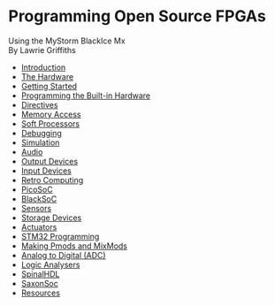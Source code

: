 # Programming Open Source FPGAs  
Using the MyStorm BlackIce Mx  
By Lawrie Griffiths

[1]:./MyStorm_BlackIceII.jpg "MyStorm BlackIce II"

* [Introduction](./Introduction/Introduction.html)
* [The Hardware](./The_Hardware/The_Hardware.html)
* [Getting Started](./GettingStarted/GettingStarted.html)
* [Programming the Built-in Hardware](./Programming_the_Built-in_Hardware/Programming_the_Built-in_Hardware.html)
* [Directives](./Directives/Directives.html)
* [Memory Access](./Memory_Access/Memory_Access.html)
* [Soft Processors](./Soft_Processors/Soft_Processors.html)
* [Debugging](./Debugging/Debugging.html)
* [Simulation](./Simulation/Simulation.html)
* [Audio](./Audio/Audio.html)
* [Output Devices](./Output_Devices/Output_Devices.html)
* [Input Devices](./Input_Devices/Input_Devices.html)
* [Retro Computing](./RetroComputing/RetroComputing.html)
* [PicoSoC](./PicoSoC/PicoSoC.html)
* [BlackSoC](./BlackSoC/BlackSoC.html)
* [Sensors](./Sensors/Sensors.html)
* [Storage Devices](./StorageDevices/StorageDevices.html)
* [Actuators](./Actuators/Actuators.html)
* [STM32 Programming](./STM32Programming/STM32Programming.html)
* [Making Pmods and MixMods](./MakingPmods/MakingPmods.html)
* [Analog to Digital (ADC)](./Analog2Digital/Analog2Digital.html)
* [Logic Analysers](./LogicAnalysers/LogicAnalysers.html)
* [SpinalHDL](./SpinalHDL/SpinalHDL.html)
* [SaxonSoc](./SaxonSoc/SaxonSoc.html)
* [Resources](./Resources/Resources.html)
